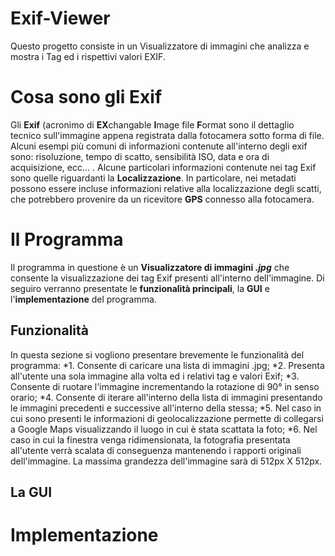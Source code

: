# Exif-Viewer
Questo progetto consiste in un Visualizzatore di immagini che analizza e mostra i Tag ed i rispettivi valori EXIF.

# Cosa sono gli Exif
Gli **Exif** (acronimo di **EX**changable **I**mage file **F**ormat sono il dettaglio tecnico sull'immagine appena registrata dalla fotocamera sotto forma di file. Alcuni esempi più comuni di informazioni contenute all'interno degli exif sono: risoluzione, tempo di scatto, sensibilità ISO, data e ora di acquisizione, ecc... . 
Alcune particolari informazioni contenute nei tag Exif sono quelle riguardanti la **Localizzazione**. In particolare, nei metadati possono essere incluse informazioni relative alla localizzazione degli scatti, che potrebbero provenire da un ricevitore **GPS** connesso alla fotocamera.

# Il Programma
Il programma in questione è un **Visualizzatore di immagini _.jpg_** che consente la visualizzazione dei tag Exif presenti all'interno dell'immagine. Di seguiro verranno presentate le **funzionalità principali**, la **GUI** e l'**implementazione** del programma.

## Funzionalità
In questa sezione si vogliono presentare brevemente le funzionalità del programma:
*1. Consente di caricare una lista di immagini .jpg;
*2. Presenta all'utente una sola immagine alla volta ed i relativi tag e valori Exif;
*3. Consente di ruotare l'immagine incrementando la rotazione di 90° in senso orario;
*4. Consente di iterare all'interno della lista di immagini presentando le immagini precedenti e successive all'interno della stessa;
*5. Nel caso in cui sono presenti le informazioni di geolocalizzazione permette di collegarsi a Google Maps visualizzando il luogo in cui è stata scattata la foto;
*6. Nel caso in cui la finestra venga ridimensionata, la fotografia presentata all'utente verrà scalata di conseguenza mantenendo i rapporti originali dell'immagine. La massima grandezza dell'immagine sarà di 512px X 512px.

## La GUI

## 

# Implementazione
